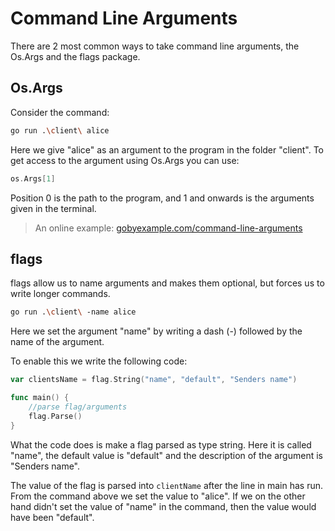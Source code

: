 # Command Line Arguments

There are 2 most common ways to take command line arguments, the Os.Args and the flags package.

## Os.Args

Consider the command:

```sh
go run .\client\ alice
```

Here we give "alice" as an argument to the program in the folder "client". To get access to the argument using Os.Args you can use:

```go
os.Args[1]
```

Position 0 is the path to the program, and 1 and onwards is the arguments given in the terminal.

> An online example: [gobyexample.com/command-line-arguments](https://gobyexample.com/command-line-arguments)

## flags

flags allow us to name arguments and makes them optional, but forces us to write longer commands.

```sh
go run .\client\ -name alice
```

Here we set the argument "name" by writing a dash (-) followed by the name of the argument.

To enable this we write the following code:

```go
var clientsName = flag.String("name", "default", "Senders name")

func main() {
    //parse flag/arguments
    flag.Parse()
}
```

What the code does is make a flag parsed as type string. Here it is called "name", the default value is "default" and the description of the argument is "Senders name".

The value of the flag is parsed into `clientName` after the line in main has run. From the command above we set the value to "alice". If we on the other hand didn't set the value of "name" in the command, then the value would have been "default".
